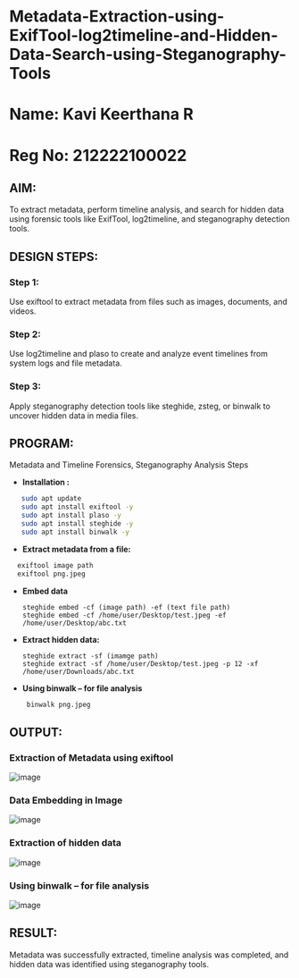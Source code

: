 # Metadata-Extraction-using-ExifTool-log2timeline-and-Hidden-Data-Search-using-Steganography-Tools
# Name: Kavi Keerthana R 
# Reg No: 212222100022
## AIM:
To extract metadata, perform timeline analysis, and search for hidden data using forensic tools like ExifTool, log2timeline, and steganography detection tools.

## DESIGN STEPS:
### Step 1:
Use exiftool to extract metadata from files such as images, documents, and videos.

### Step 2:
Use log2timeline and plaso to create and analyze event timelines from system logs and file metadata.

### Step 3:
Apply steganography detection tools like steghide, zsteg, or binwalk to uncover hidden data in media files.

## PROGRAM:
Metadata and Timeline Forensics, Steganography Analysis Steps
- **Installation :**
```bash
   sudo apt update
   sudo apt install exiftool -y
   sudo apt install plaso -y
   sudo apt install steghide -y
   sudo apt install binwalk -y
 ```
- **Extract metadata from a file:**
```bash
  exiftool image path
  exiftool png.jpeg
```
- **Embed data**
  ```
  steghide embed -cf (image path) -ef (text file path)
  steghide embed -cf /home/user/Desktop/test.jpeg -ef /home/user/Desktop/abc.txt
  ```
- **Extract hidden data:**
  ```
  steghide extract -sf (imamge path)
  steghide extract -sf /home/user/Desktop/test.jpeg -p 12 -xf /home/user/Downloads/abc.txt

  ```
- **Using binwalk – for file analysis**  
  ```bash
   binwalk png.jpeg
  ```
  
## OUTPUT:

### Extraction of Metadata using exiftool
![image](./images/a1.png)

### Data Embedding in Image
![image](./images/a2.png)

### Extraction of hidden data
![image](./images/a3.png)

### Using binwalk – for file analysis
![image](./images/a4.png)


## RESULT:
Metadata was successfully extracted, timeline analysis was completed, and hidden data was identified using steganography tools.

